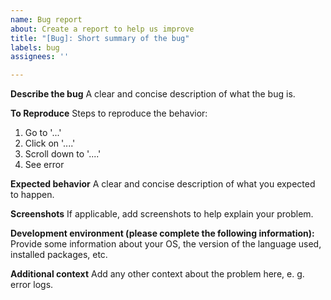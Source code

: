 ```yaml
---
name: Bug report
about: Create a report to help us improve
title: "[Bug]: Short summary of the bug"
labels: bug
assignees: ''

---
```


**Describe the bug**
A clear and concise description of what the bug is.

**To Reproduce**
Steps to reproduce the behavior:
1. Go to '...'
2. Click on '....'
3. Scroll down to '....'
4. See error

**Expected behavior**
A clear and concise description of what you expected to happen.

**Screenshots**
If applicable, add screenshots to help explain your problem.

**Development environment (please complete the following information):**
Provide some information about your OS, the version of the language used, installed packages, etc.

**Additional context**
Add any other context about the problem here, e. g. error logs.
